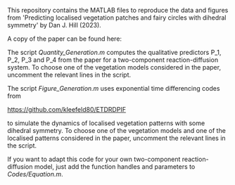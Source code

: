 This repository contains the MATLAB files to reproduce the data and figures from 'Predicting localised vegetation patches and fairy circles with
dihedral symmetry' by Dan J. Hill (2023).

A copy of the paper can be found here: 

The script _Quantity_Generation.m_ computes the qualitative predictors P_1, P_2, P_3 and P_4 from the paper for a two-component reaction-diffusion system. To choose one of the vegetation models considered in the paper, uncomment the relevant lines in the script.

The script _Figure_Generation.m_ uses exponential time differencing codes from

https://github.com/kleefeld80/ETDRDPIF 

to simulate the dynamics of localised vegetation patterns with some dihedral symmetry. To choose one of the vegetation models and one of the localised patterns considered in the paper, uncomment the relevant lines in the script.

If you want to adapt this code for your own two-component reaction-diffusion model, just add the function handles and parameters to _Codes/Equation.m_.
